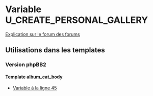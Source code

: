 # Variable U_CREATE_PERSONAL_GALLERY
[Explication sur le forum des forums](http://forum.forumactif.com/t294113-listing-des-variables#U_CREATE_PERSONAL_GALLERY)
## Utilisations dans les templates
### Version phpBB2
#### [Template album_cat_body](subsilver/album_cat_body.md)
* [Variable à la ligne 45](../subsilver/album_cat_body.tpl#L45)